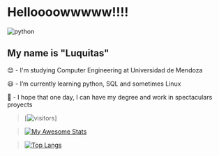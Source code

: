 # Helloooowwwww!!!!

![python](http://pytalent.zandstrasystems.com/HelloW-3.gif)

## My name is "Luquitas"

:blush: - I'm studying Computer Engineering at Universidad de Mendoza

:smiley:	- I’m currently learning python, SQL and sometimes Linux

:gem: - I hope that one day, I can have my degree and work in spectaculars proyects

> [![visitors](https://visitor-badge.glitch.me/badge?Lucas16AR=Lucas16AR&left_color=green&right_color=red)]

> [![My Awesome Stats](https://awesome-github-stats.azurewebsites.net/user-stats/Lucas16AR?cardType=octocat&theme=tokyonight)](https://git.io/awesome-stats-card)

> [![Top Langs](https://github-readme-stats.vercel.app/api/top-langs/?username=Lucas16AR)](https://github.com/Lucas16AR/github-readme-stats)
